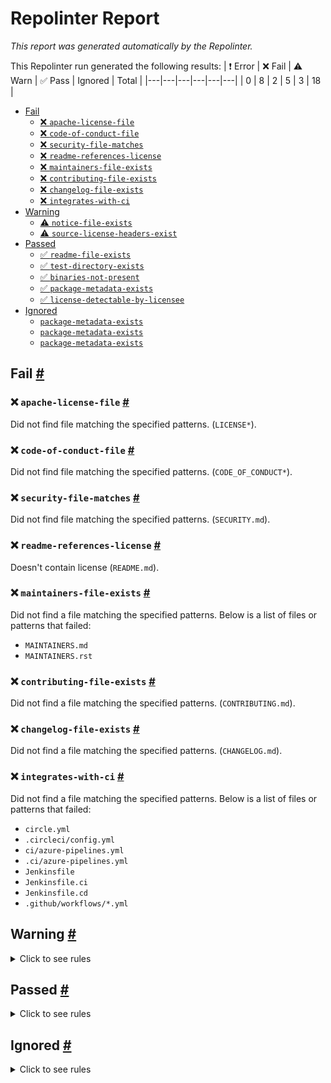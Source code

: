 # Repolinter Report

*This report was generated automatically by the Repolinter.*

This Repolinter run generated the following results:
| ❗  Error | ❌  Fail | ⚠️  Warn | ✅  Pass | Ignored | Total |
|---|---|---|---|---|---|
| 0 | 8 | 2 | 5 | 3 | 18 |

- [Fail](#user-content-fail)
  - [❌ `apache-license-file`](#user-content--apache-license-file)
  - [❌ `code-of-conduct-file`](#user-content--code-of-conduct-file)
  - [❌ `security-file-matches`](#user-content--security-file-matches)
  - [❌ `readme-references-license`](#user-content--readme-references-license)
  - [❌ `maintainers-file-exists`](#user-content--maintainers-file-exists)
  - [❌ `contributing-file-exists`](#user-content--contributing-file-exists)
  - [❌ `changelog-file-exists`](#user-content--changelog-file-exists)
  - [❌ `integrates-with-ci`](#user-content--integrates-with-ci)
- [Warning](#user-content-warning)
  - [⚠️ `notice-file-exists`](#user-content--notice-file-exists)
  - [⚠️ `source-license-headers-exist`](#user-content--source-license-headers-exist)
- [Passed](#user-content-passed)
  - [✅ `readme-file-exists`](#user-content--readme-file-exists)
  - [✅ `test-directory-exists`](#user-content--test-directory-exists)
  - [✅ `binaries-not-present`](#user-content--binaries-not-present)
  - [✅ `package-metadata-exists`](#user-content--package-metadata-exists)
  - [✅ `license-detectable-by-licensee`](#user-content--license-detectable-by-licensee)
- [Ignored](#user-content-ignored)
  - [`package-metadata-exists`](#user-content-package-metadata-exists)
  - [`package-metadata-exists`](#user-content-package-metadata-exists)
  - [`package-metadata-exists`](#user-content-package-metadata-exists)

## Fail <a href="#user-content-fail" id="fail">#</a>

### ❌ `apache-license-file` <a href="#user-content--apache-license-file" id="-apache-license-file">#</a>

Did not find file matching the specified patterns. (`LICENSE*`).

### ❌ `code-of-conduct-file` <a href="#user-content--code-of-conduct-file" id="-code-of-conduct-file">#</a>

Did not find file matching the specified patterns. (`CODE_OF_CONDUCT*`).

### ❌ `security-file-matches` <a href="#user-content--security-file-matches" id="-security-file-matches">#</a>

Did not find file matching the specified patterns. (`SECURITY.md`).

### ❌ `readme-references-license` <a href="#user-content--readme-references-license" id="-readme-references-license">#</a>

Doesn't contain license (`README.md`).

### ❌ `maintainers-file-exists` <a href="#user-content--maintainers-file-exists" id="-maintainers-file-exists">#</a>

Did not find a file matching the specified patterns. Below is a list of files or patterns that failed:

- `MAINTAINERS.md`
- `MAINTAINERS.rst`

### ❌ `contributing-file-exists` <a href="#user-content--contributing-file-exists" id="-contributing-file-exists">#</a>

Did not find a file matching the specified patterns. (`CONTRIBUTING.md`).

### ❌ `changelog-file-exists` <a href="#user-content--changelog-file-exists" id="-changelog-file-exists">#</a>

Did not find a file matching the specified patterns. (`CHANGELOG.md`).

### ❌ `integrates-with-ci` <a href="#user-content--integrates-with-ci" id="-integrates-with-ci">#</a>

Did not find a file matching the specified patterns. Below is a list of files or patterns that failed:

- `circle.yml`
- `.circleci/config.yml`
- `ci/azure-pipelines.yml`
- `.ci/azure-pipelines.yml`
- `Jenkinsfile`
- `Jenkinsfile.ci`
- `Jenkinsfile.cd`
- `.github/workflows/*.yml`


## Warning <a href="#user-content-warning" id="warning">#</a>

<details>
<summary>Click to see rules</summary>

### ⚠️ `notice-file-exists` <a href="#user-content--notice-file-exists" id="-notice-file-exists">#</a>

Did not find a file matching the specified patterns. (`NOTICE*`).

### ⚠️ `source-license-headers-exist` <a href="#user-content--source-license-headers-exist" id="-source-license-headers-exist">#</a>

Below is a list of files or patterns that failed:

- `test/apitests.js`: The first 5 lines do not contain the pattern(s): Copyright, License.
- `test/executechaincode.js`: The first 5 lines do not contain the pattern(s): Copyright, License.
- `test/querychaincode.js`: The first 5 lines do not contain the pattern(s): Copyright, License.
- `test/node_modules/debug/karma.conf.js`: The first 5 lines do not contain the pattern(s): Copyright, License.
- `test/node_modules/debug/node.js`: The first 5 lines do not contain the pattern(s): Copyright, License.
- `test/node_modules/follow-redirects/http.js`: The first 5 lines do not contain the pattern(s): Copyright, License.
- `test/node_modules/follow-redirects/https.js`: The first 5 lines do not contain the pattern(s): Copyright, License.
- `test/node_modules/follow-redirects/index.js`: The first 5 lines do not contain the pattern(s): Copyright, License.
- `test/node_modules/ms/index.js`: The first 5 lines do not contain the pattern(s): Copyright, License.
- `test/node_modules/axios/dist/axios.js`: The first 5 lines do not contain the pattern(s): Copyright, License.
- `test/node_modules/axios/dist/axios.min.js`: The first 5 lines do not contain the pattern(s): Copyright, License.
- `test/node_modules/axios/lib/axios.js`: The first 5 lines do not contain the pattern(s): Copyright, License.
- `test/node_modules/axios/lib/defaults.js`: The first 5 lines do not contain the pattern(s): Copyright, License.
- `test/node_modules/axios/lib/utils.js`: The first 5 lines do not contain the pattern(s): Copyright, License.
- `test/node_modules/debug/src/browser.js`: The first 5 lines do not contain the pattern(s): Copyright, License.
- `test/node_modules/debug/src/debug.js`: The first 5 lines do not contain the pattern(s): Copyright, License.
- `test/node_modules/debug/src/index.js`: The first 5 lines do not contain the pattern(s): Copyright, License.
- `test/node_modules/debug/src/node.js`: The first 5 lines do not contain the pattern(s): Copyright, License.
- `test/node_modules/axios/lib/adapters/http.js`: The first 5 lines do not contain the pattern(s): Copyright, License.
- `test/node_modules/axios/lib/adapters/xhr.js`: The first 5 lines do not contain the pattern(s): Copyright, License.
- `test/node_modules/axios/lib/cancel/Cancel.js`: The first 5 lines do not contain the pattern(s): Copyright, License.
- `test/node_modules/axios/lib/cancel/CancelToken.js`: The first 5 lines do not contain the pattern(s): Copyright, License.
- `test/node_modules/axios/lib/cancel/isCancel.js`: The first 5 lines do not contain the pattern(s): Copyright, License.
- `test/node_modules/axios/lib/core/Axios.js`: The first 5 lines do not contain the pattern(s): Copyright, License.
- `test/node_modules/axios/lib/core/InterceptorManager.js`: The first 5 lines do not contain the pattern(s): Copyright, License.
- `test/node_modules/axios/lib/core/buildFullPath.js`: The first 5 lines do not contain the pattern(s): Copyright, License.
- `test/node_modules/axios/lib/core/createError.js`: The first 5 lines do not contain the pattern(s): Copyright, License.
- `test/node_modules/axios/lib/core/dispatchRequest.js`: The first 5 lines do not contain the pattern(s): Copyright, License.
- `test/node_modules/axios/lib/core/enhanceError.js`: The first 5 lines do not contain the pattern(s): Copyright, License.
- `test/node_modules/axios/lib/core/mergeConfig.js`: The first 5 lines do not contain the pattern(s): Copyright, License.
- `test/node_modules/axios/lib/core/settle.js`: The first 5 lines do not contain the pattern(s): Copyright, License.
- `test/node_modules/axios/lib/core/transformData.js`: The first 5 lines do not contain the pattern(s): Copyright, License.
- `test/node_modules/axios/lib/helpers/bind.js`: The first 5 lines do not contain the pattern(s): Copyright, License.
- `test/node_modules/axios/lib/helpers/buildURL.js`: The first 5 lines do not contain the pattern(s): Copyright, License.
- `test/node_modules/axios/lib/helpers/combineURLs.js`: The first 5 lines do not contain the pattern(s): Copyright, License.
- `test/node_modules/axios/lib/helpers/cookies.js`: The first 5 lines do not contain the pattern(s): Copyright, License.
- `test/node_modules/axios/lib/helpers/deprecatedMethod.js`: The first 5 lines do not contain the pattern(s): Copyright, License.
- `test/node_modules/axios/lib/helpers/isAbsoluteURL.js`: The first 5 lines do not contain the pattern(s): Copyright, License.
- `test/node_modules/axios/lib/helpers/isURLSameOrigin.js`: The first 5 lines do not contain the pattern(s): Copyright, License.
- `test/node_modules/axios/lib/helpers/normalizeHeaderName.js`: The first 5 lines do not contain the pattern(s): Copyright, License.
- `test/node_modules/axios/lib/helpers/parseHeaders.js`: The first 5 lines do not contain the pattern(s): Copyright, License.
- `test/node_modules/axios/lib/helpers/spread.js`: The first 5 lines do not contain the pattern(s): Copyright, License.

</details>

## Passed <a href="#user-content-passed" id="passed">#</a>

<details>
<summary>Click to see rules</summary>

### ✅ `readme-file-exists` <a href="#user-content--readme-file-exists" id="-readme-file-exists">#</a>

Found file (`README.md`).

### ✅ `test-directory-exists` <a href="#user-content--test-directory-exists" id="-test-directory-exists">#</a>

Found file (`test`).

### ✅ `binaries-not-present` <a href="#user-content--binaries-not-present" id="-binaries-not-present">#</a>

Excluded file type doesn't exist. (`**/*.exe,**/*.dll,!node_modules/**`).

### ✅ `package-metadata-exists` <a href="#user-content--package-metadata-exists" id="-package-metadata-exists">#</a>

Found file (`package.json`).

### ✅ `license-detectable-by-licensee` <a href="#user-content--license-detectable-by-licensee" id="-license-detectable-by-licensee">#</a>

Licensee identified the license for project: ISC.

</details>

## Ignored <a href="#user-content-ignored" id="ignored">#</a>

<details>
<summary>Click to see rules</summary>

### `package-metadata-exists` <a href="#user-content-package-metadata-exists" id="package-metadata-exists">#</a>

This rule was ignored for the following reason: ignored due to unsatisfied condition(s): "language=ruby"

### `package-metadata-exists` <a href="#user-content-package-metadata-exists" id="package-metadata-exists">#</a>

This rule was ignored for the following reason: ignored due to unsatisfied condition(s): "language=java"

### `package-metadata-exists` <a href="#user-content-package-metadata-exists" id="package-metadata-exists">#</a>

This rule was ignored for the following reason: ignored due to unsatisfied condition(s): "language=python"

</details>

